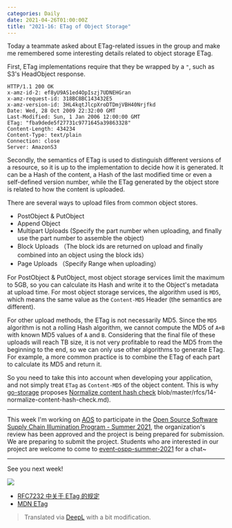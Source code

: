 ```yaml
---
categories: Daily
date: 2021-04-26T01:00:00Z
title: "2021-16: ETag of Object Storage"
---
```


Today a teammate asked about ETag-related issues in the group and make me remembered some interesting details related to object storage ETag.

First, ETag implementations require that they be wrapped by a `"`, such as S3's HeadObject response.

```http
HTTP/1.1 200 OK
x-amz-id-2: ef8yU9AS1ed4OpIszj7UDNEHGran
x-amz-request-id: 318BC8BC143432E5
x-amz-version-id: 3HL4kqtJlcpXroDTDmjVBH40Nrjfkd
Date: Wed, 28 Oct 2009 22:32:00 GMT
Last-Modified: Sun, 1 Jan 2006 12:00:00 GMT
ETag: "fba9dede5f27731c9771645a39863328"
Content-Length: 434234
Content-Type: text/plain
Connection: close
Server: AmazonS3      
```

Secondly, the semantics of ETag is used to distinguish different versions of a resource, so it is up to the implementation to decide how it is generated. It can be a Hash of the content, a Hash of the last modified time or even a self-defined version number, while the ETag generated by the object store is related to how the content is uploaded.

There are several ways to upload files from common object stores.

- PostObject & PutObject
- Append Object
- Multipart Uploads (Specify the part number when uploading, and finally use the part number to assemble the object)
- Block Uploads （The block ids are returned on upload and finally combined into an object using the block ids）
- Page Uploads （Specify Range when uploading）

For PostObject & PutObject, most object storage services limit the maximum to 5GB, so you can calculate its Hash and write it to the Object's metadata at upload time. For most object storage services, the algorithm used is `MD5`, which means the same value as the `Content-MD5` Header (the semantics are different).

For other upload methods, the ETag is not necessarily MD5. Since the `MD5` algorithm is not a rolling Hash algorithm, we cannot compute the MD5 of `A+B` with known MD5 values of `A` and `B`. Considering that the final file of these uploads will reach TB size, it is not very profitable to read the MD5 from the beginning to the end, so we can only use other algorithms to generate ETag. For example, a more common practice is to combine the ETag of each part to calculate its MD5 and return it.

So you need to take this into account when developing your application, and not simply treat `ETag` as `Content-MD5` of the object content. This is why [go-storage](https://github.com/aos-dev/go-storage) proposes [Normalize content hash check](https://github.com/aos-dev/specs/) blob/master/rfcs/14-normalize-content-hash-check.md).

---

This week I'm working on [AOS](https://github.com/aos-dev) to participate in the [Open Source Software Supply Chain Illumination Program - Summer 2021](https://summer.iscas.ac.cn/#/?lang=chi), the organization's review has been approved and the project is being prepared for submission. We are preparing to submit the project. Students who are interested in our project are welcome to come to [event-ospp-summer-2021](https://matrix.to/#/#event-ospp-summer-2021:aos.dev) for a chat~

---

See you next week!

![](naihu.jpg)

- [RFC7232 中关于 ETag 的规定](https://tools.ietf.org/html/rfc7232#section-2.3)
- [MDN ETag](https://developer.mozilla.org/en-US/docs/Web/HTTP/Headers/ETag)

> Translated via [DeepL](https://www.deepl.com/translator) with a bit modification.
